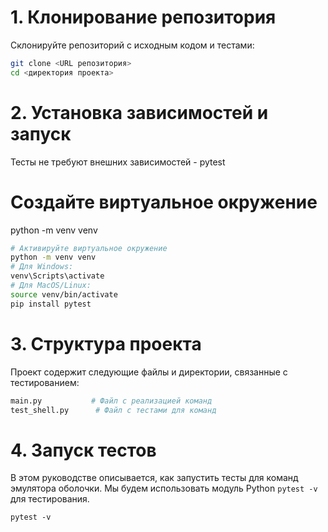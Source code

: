 # 1. Клонирование репозитория
Склонируйте репозиторий с исходным кодом и тестами:

```bash
git clone <URL репозитория>
cd <директория проекта>
```

# 2. Установка зависимостей и запуск
Тесты не требуют внешних зависимостей - pytest
# Создайте виртуальное окружение
python -m venv venv

```bash
# Активируйте виртуальное окружение
python -m venv venv
# Для Windows:
venv\Scripts\activate
# Для MacOS/Linux:
source venv/bin/activate
pip install pytest
```

# 3. Структура проекта
Проект содержит следующие файлы и директории, связанные с тестированием:

```bash
main.py           # Файл с реализацией команд
test_shell.py      # Файл с тестами для команд
```

# 4. Запуск тестов
В этом руководстве описывается, как запустить тесты для команд эмулятора оболочки. Мы будем использовать модуль Python ```pytest -v``` для тестирования.
```
pytest -v
```
